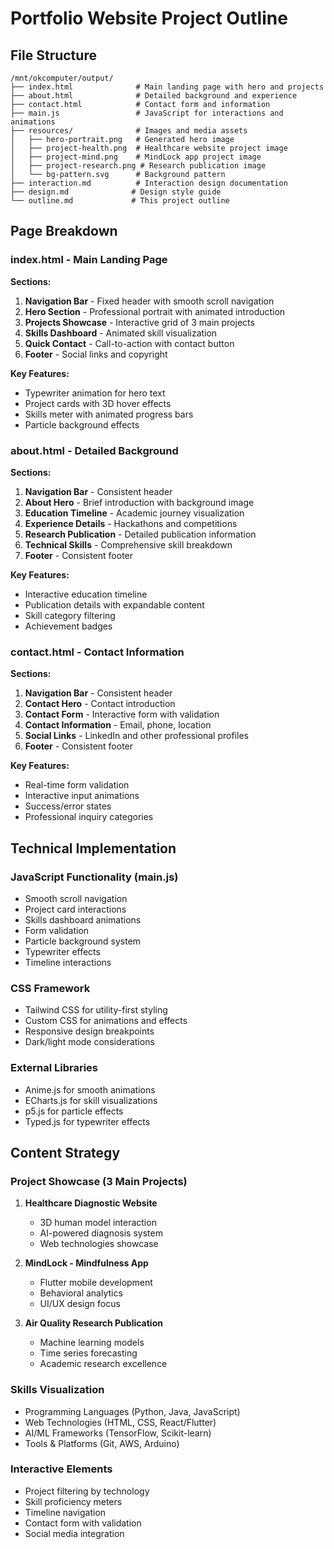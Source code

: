 # Portfolio Website Project Outline

## File Structure
```
/mnt/okcomputer/output/
├── index.html              # Main landing page with hero and projects
├── about.html              # Detailed background and experience
├── contact.html            # Contact form and information
├── main.js                 # JavaScript for interactions and animations
├── resources/              # Images and media assets
│   ├── hero-portrait.png   # Generated hero image
│   ├── project-health.png  # Healthcare website project image
│   ├── project-mind.png    # MindLock app project image
│   ├── project-research.png # Research publication image
│   └── bg-pattern.svg      # Background pattern
├── interaction.md          # Interaction design documentation
├── design.md              # Design style guide
└── outline.md             # This project outline
```

## Page Breakdown

### index.html - Main Landing Page
**Sections:**
1. **Navigation Bar** - Fixed header with smooth scroll navigation
2. **Hero Section** - Professional portrait with animated introduction
3. **Projects Showcase** - Interactive grid of 3 main projects
4. **Skills Dashboard** - Animated skill visualization
5. **Quick Contact** - Call-to-action with contact button
6. **Footer** - Social links and copyright

**Key Features:**
- Typewriter animation for hero text
- Project cards with 3D hover effects
- Skills meter with animated progress bars
- Particle background effects

### about.html - Detailed Background
**Sections:**
1. **Navigation Bar** - Consistent header
2. **About Hero** - Brief introduction with background image
3. **Education Timeline** - Academic journey visualization
4. **Experience Details** - Hackathons and competitions
5. **Research Publication** - Detailed publication information
6. **Technical Skills** - Comprehensive skill breakdown
7. **Footer** - Consistent footer

**Key Features:**
- Interactive education timeline
- Publication details with expandable content
- Skill category filtering
- Achievement badges

### contact.html - Contact Information
**Sections:**
1. **Navigation Bar** - Consistent header
2. **Contact Hero** - Contact introduction
3. **Contact Form** - Interactive form with validation
4. **Contact Information** - Email, phone, location
5. **Social Links** - LinkedIn and other professional profiles
6. **Footer** - Consistent footer

**Key Features:**
- Real-time form validation
- Interactive input animations
- Success/error states
- Professional inquiry categories

## Technical Implementation

### JavaScript Functionality (main.js)
- Smooth scroll navigation
- Project card interactions
- Skills dashboard animations
- Form validation
- Particle background system
- Typewriter effects
- Timeline interactions

### CSS Framework
- Tailwind CSS for utility-first styling
- Custom CSS for animations and effects
- Responsive design breakpoints
- Dark/light mode considerations

### External Libraries
- Anime.js for smooth animations
- ECharts.js for skill visualizations
- p5.js for particle effects
- Typed.js for typewriter effects

## Content Strategy

### Project Showcase (3 Main Projects)
1. **Healthcare Diagnostic Website**
   - 3D human model interaction
   - AI-powered diagnosis system
   - Web technologies showcase

2. **MindLock - Mindfulness App**
   - Flutter mobile development
   - Behavioral analytics
   - UI/UX design focus

3. **Air Quality Research Publication**
   - Machine learning models
   - Time series forecasting
   - Academic research excellence

### Skills Visualization
- Programming Languages (Python, Java, JavaScript)
- Web Technologies (HTML, CSS, React/Flutter)
- AI/ML Frameworks (TensorFlow, Scikit-learn)
- Tools & Platforms (Git, AWS, Arduino)

### Interactive Elements
- Project filtering by technology
- Skill proficiency meters
- Timeline navigation
- Contact form with validation
- Social media integration